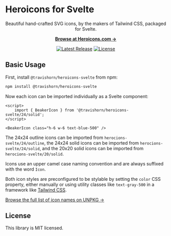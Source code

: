 # Heroicons for Svelte

<p align="center">
	Beautiful hand-crafted SVG icons, by the makers of Tailwind CSS, packaged for Svelte.
</p>

<p align="center">
  <a href="https://heroicons.com"><strong>Browse at Heroicons.com &rarr;</strong></a>
</p>

<p align="center">
	<a href="https://github.com/travishorn/heroicons-svelte/releases"><img src="https://img.shields.io/npm/v/@travishorn/heroicons-svelte" alt="Latest Release"></a>
	<a href="https://github.com/travishorn/heroicons-svelte/blob/master/LICENSE"><img
	src="https://img.shields.io/npm/l/@travishorn/heroicons-svelte" alt="License"></a>
</p>

## Basic Usage

First, install `@travishorn/heroicons-svelte` from npm:

```sh
npm install @travishorn/heroicons-svelte
```

Now each icon can be imported individually as a Svelte component:

```svelte
<script>
	import { BeakerIcon } from '@travishorn/heroicons-svelte/24/solid';
</script>

<BeakerIcon class="h-6 w-6 text-blue-500" />
```

The 24x24 outline icons can be imported from `herocions-svelte/24/outline`, the 24x24 solid icons
can be imported from `herocions-svelte/24/solid`, and the 20x20 solid icons can be imported from
`herocions-svelte/20/solid`.

Icons use an upper camel case naming convention and are always suffixed with the word `Icon`.

Both icon styles are preconfigured to be stylable by setting the `color` CSS property, either
manually or using utility classes like `text-gray-500` in a framework like [Tailwind
CSS](https://tailwindcss.com/).

[Browse the full list of icon names on UNPKG →](https://unpkg.com/browse/@travishorn/heroicons-svelte/dist/24/outline/)

## License

This library is MIT licensed.
